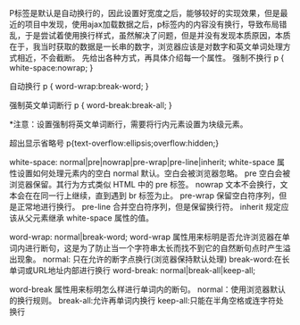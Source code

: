 P标签是默认是自动换行的，因此设置好宽度之后，能够较好的实现效果，但是最近的项目中发现，使用ajax加载数据之后，p标签内的内容没有换行，导致布局错乱，于是尝试着使用换行样式，虽然解决了问题，但是并没有发现本质原因，本质在于，我当时获取的数据是一长串的数字，浏览器应该是对数字和英文单词处理方式相近，不会截断。 
先给出各种方式，再具体介绍每一个属性。 
强制不换行 
p { white-space:nowrap; }

自动换行 
p { word-wrap:break-word; }

强制英文单词断行 
p { word-break:break-all; }

*注意：设置强制将英文单词断行，需要将行内元素设置为块级元素。

超出显示省略号 
p{text-overflow:ellipsis;overflow:hidden;}

white-space: normal|pre|nowrap|pre-wrap|pre-line|inherit; 
white-space 属性设置如何处理元素内的空白 
normal 默认。空白会被浏览器忽略。 
pre 空白会被浏览器保留。其行为方式类似 HTML 中的 pre 标签。 
nowrap 文本不会换行，文本会在在同一行上继续，直到遇到 br 标签为止。 
pre-wrap 保留空白符序列，但是正常地进行换行。 
pre-line 合并空白符序列，但是保留换行符。 
inherit 规定应该从父元素继承 white-space 属性的值。

word-wrap: normal|break-word; 
word-wrap 属性用来标明是否允许浏览器在单词内进行断句，这是为了防止当一个字符串太长而找不到它的自然断句点时产生溢出现象。 
normal: 只在允许的断字点换行(浏览器保持默认处理) 
break-word:在长单词或URL地址内部进行换行 
word-break: normal|break-all|keep-all;

word-break 属性用来标明怎么样进行单词内的断句。 
normal：使用浏览器默认的换行规则。 
break-all:允许再单词内换行 
keep-all:只能在半角空格或连字符处换行